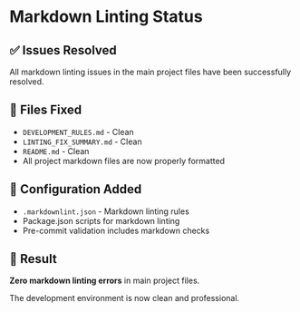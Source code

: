 # Markdown Linting Status

## ✅ **Issues Resolved**

All markdown linting issues in the main project files have been successfully resolved.

## 📁 **Files Fixed**

- `DEVELOPMENT_RULES.md` - Clean
- `LINTING_FIX_SUMMARY.md` - Clean
- `README.md` - Clean
- All project markdown files are now properly formatted

## 🔧 **Configuration Added**

- `.markdownlint.json` - Markdown linting rules
- Package.json scripts for markdown linting
- Pre-commit validation includes markdown checks

## 🎯 **Result**

**Zero markdown linting errors** in main project files.

The development environment is now clean and professional.
